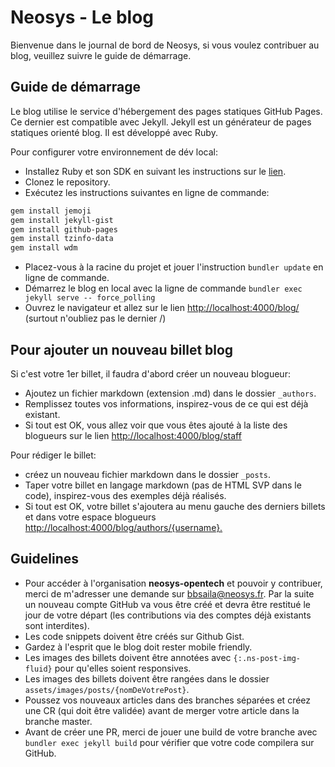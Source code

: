 # Neosys - Le blog

Bienvenue dans le journal de bord de Neosys, si vous voulez contribuer au blog, veuillez suivre le guide de démarrage.

## Guide de démarrage

Le blog utilise le service d'hébergement des pages statiques GitHub Pages. Ce dernier est compatible avec Jekyll.
Jekyll est un générateur de pages statiques orienté blog. Il est développé avec Ruby.

Pour configurer votre environnement de dév local:

+ Installez Ruby et son SDK en suivant les instructions sur le [lien](https://jekyllrb.com/docs/installation/windows/).
+ Clonez le repository.
+ Exécutez les instructions suivantes en ligne de commande:

```ps
gem install jemoji
gem install jekyll-gist
gem install github-pages
gem install tzinfo-data
gem install wdm
```

+ Placez-vous à la racine du projet et jouer l'instruction `bundler update` en ligne de commande.
+ Démarrez le blog en local avec la ligne de commande `bundler exec jekyll serve -- force_polling`
+ Ouvrez le navigateur et allez sur le lien <http://localhost:4000/blog/> (surtout n'oubliez pas le dernier /)

## Pour ajouter un nouveau billet blog

Si c'est votre 1er billet, il faudra d'abord créer un nouveau blogueur:

+ Ajoutez un fichier markdown (extension .md) dans le dossier `_authors`.
+ Remplissez toutes vos informations, inspirez-vous de ce qui est déjà existant.
+ Si tout est OK, vous allez voir que vous êtes ajouté à la liste des blogueurs sur le lien <http://localhost:4000/blog/staff>

Pour rédiger le billet:

+ créez un nouveau fichier markdown dans le dossier `_posts`.
+ Taper votre billet en langage markdown (pas de HTML SVP dans le code), inspirez-vous des exemples déjà réalisés.
+ Si tout est OK, votre billet s'ajoutera au menu gauche des derniers billets et dans votre espace blogueurs <http://localhost:4000/blog/authors/{username}.>

## Guidelines

+ Pour accéder à l'organisation **neosys-opentech** et pouvoir y contribuer, merci de m'adresser une demande sur bbsaila@neosys.fr. Par la suite un nouveau compte GitHub va vous être créé et devra être restitué le jour de votre départ (les contributions via des comptes déjà existants sont interdites).
+ Les code snippets doivent être créés sur Github Gist.
+ Gardez à l'esprit que le blog doit rester mobile friendly.
+ Les images des billets doivent être annotées avec `{:.ns-post-img-fluid}` pour qu'elles soient responsives.
+ Les images des billets doivent être rangées dans le dossier `assets/images/posts/{nomDeVotrePost}`.
+ Poussez vos nouveaux articles dans des branches séparées et créez une CR (qui doit être validée) avant de merger votre article dans la branche master.
+ Avant de créer une PR, merci de jouer une build de votre branche avec `bundler exec jekyll build` pour vérifier que votre code compilera sur GitHub.
